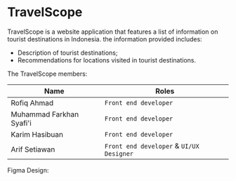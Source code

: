 # TravelScope

TravelScope is a website application that features a list of information on tourist destinations in Indonesia. the information provided includes:

- Description of tourist destinations;
- Recommendations for locations visited in tourist destinations.

The TravelScope members:

| Name | Roles |
| ----------- | ----------- |
| Rofiq Ahmad | `Front end developer` |
| Muhammad Farkhan Syafi'i | `Front end developer` |
| Karim Hasibuan | `Front end developer` |
| Arif Setiawan | `Front end developer` & `UI/UX Designer` |

Figma Design:

